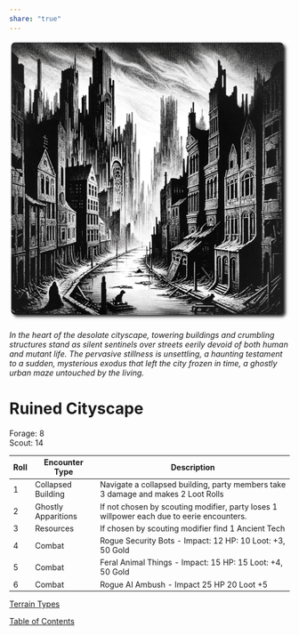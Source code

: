 ```yaml
---
share: "true"
---
```


![city-scape](./city-scape.png)    
    
*In the heart of the desolate cityscape, towering buildings and crumbling structures stand as silent sentinels over streets eerily devoid of both human and mutant life. The pervasive stillness is unsettling, a haunting testament to a sudden, mysterious exodus that left the city frozen in time, a ghostly urban maze untouched by the living.*    
    
# Ruined Cityscape    
    
Forage: 8    
Scout: 14    
    
| Roll | Encounter Type | Description |    
| ---- | ---- | ---- |    
| 1 | Collapsed Building | Navigate a collapsed building, party members take 3 damage and makes 2 Loot Rolls |    
| 2 | Ghostly Apparitions | If not chosen by scouting modifier, party loses 1 willpower each due to eerie encounters. |    
| 3 | Resources | If chosen by scouting modifier find 1 Ancient Tech |    
| 4 | Combat | Rogue Security Bots - Impact: 12 HP: 10 Loot: +3, 50 Gold |    
| 5 | Combat | Feral Animal Things - Impact: 15 HP: 15 Loot: +4, 50 Gold |    
| 6 | Combat | Rogue AI Ambush - Impact 25 HP 20 Loot +5 |    
    
[Terrain Types](./Terrain-Types.html)    
    
[Table of Contents](./Table-of-Contents.html)